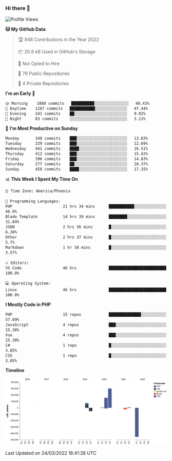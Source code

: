 ### Hi there 👋

<!--START_SECTION:waka-->
![Profile Views](http://img.shields.io/badge/Profile%20Views-2-blue)

**🐱 My GitHub Data** 

> 🏆 948 Contributions in the Year 2022
 > 
> 📦 20.9 kB Used in GitHub's Storage 
 > 
> 🚫 Not Opted to Hire
 > 
> 📜 79 Public Repositories 
 > 
> 🔑 4 Private Repositories  
 > 
**I'm an Early 🐤** 

```text
🌞 Morning    1080 commits   ██████████░░░░░░░░░░░░░░░   40.43% 
🌆 Daytime    1267 commits   ███████████░░░░░░░░░░░░░░   47.44% 
🌃 Evening    241 commits    ██░░░░░░░░░░░░░░░░░░░░░░░   9.02% 
🌙 Night      83 commits     ░░░░░░░░░░░░░░░░░░░░░░░░░   3.11%

```
📅 **I'm Most Productive on Sunday** 

```text
Monday       348 commits    ███░░░░░░░░░░░░░░░░░░░░░░   13.03% 
Tuesday      339 commits    ███░░░░░░░░░░░░░░░░░░░░░░   12.69% 
Wednesday    441 commits    ████░░░░░░░░░░░░░░░░░░░░░   16.51% 
Thursday     412 commits    ███░░░░░░░░░░░░░░░░░░░░░░   15.42% 
Friday       396 commits    ███░░░░░░░░░░░░░░░░░░░░░░   14.83% 
Saturday     277 commits    ██░░░░░░░░░░░░░░░░░░░░░░░   10.37% 
Sunday       458 commits    ████░░░░░░░░░░░░░░░░░░░░░   17.15%

```


📊 **This Week I Spent My Time On** 

```text
⌚︎ Time Zone: America/Phoenix

💬 Programming Languages: 
PHP                      21 hrs 34 mins      ███████████░░░░░░░░░░░░░░   46.9% 
Blade Template           14 hrs 39 mins      ████████░░░░░░░░░░░░░░░░░   31.84% 
JSON                     2 hrs 56 mins       █░░░░░░░░░░░░░░░░░░░░░░░░   6.38% 
Other                    2 hrs 37 mins       █░░░░░░░░░░░░░░░░░░░░░░░░   5.7% 
Markdown                 1 hr 38 mins        █░░░░░░░░░░░░░░░░░░░░░░░░   3.57%

🔥 Editors: 
VS Code                  46 hrs              █████████████████████████   100.0%

💻 Operating System: 
Linux                    46 hrs              █████████████████████████   100.0%

```

**I Mostly Code in PHP** 

```text
PHP                      15 repos            ██████████████░░░░░░░░░░░   57.69% 
JavaScript               4 repos             ███░░░░░░░░░░░░░░░░░░░░░░   15.38% 
Vue                      4 repos             ███░░░░░░░░░░░░░░░░░░░░░░   15.38% 
C#                       1 repo              █░░░░░░░░░░░░░░░░░░░░░░░░   3.85% 
CSS                      1 repo              █░░░░░░░░░░░░░░░░░░░░░░░░   3.85%

```


**Timeline**

![Chart not found](https://raw.githubusercontent.com/mikebronner/mikebronner/master/charts/bar_graph.png) 


 Last Updated on 24/03/2022 18:41:28 UTC
<!--END_SECTION:waka-->

<!--
**mikebronner/mikebronner** is a ✨ _special_ ✨ repository because its `README.md` (this file) appears on your GitHub profile.

Here are some ideas to get you started:

- 🔭 I’m currently working on ...
- 🌱 I’m currently learning ...
- 👯 I’m looking to collaborate on ...
- 🤔 I’m looking for help with ...
- 💬 Ask me about ...
- 📫 How to reach me: ...
- 😄 Pronouns: ...
- ⚡ Fun fact: ...
-->
